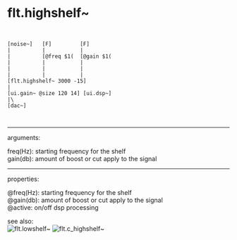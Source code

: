 # flt.highshelf~

```


[noise~]   [F]         [F]
|          |           |
|          [@freq $1(  [@gain $1(
|          |           |
|          |           |
|          |           |
[flt.highshelf~ 3000 -15]
|
[ui.gain~ @size 120 14] [ui.dsp~]
|\
[dac~]

            
```
---
arguments:

freq(Hz): starting
            frequency for the shelf<br>
gain(db): amount
            of boost or cut apply to the signal<br>

---
properties:

@freq(Hz): starting frequency for the shelf<br>
@gain(db): amount of boost or cut apply to the signal<br>
@active: on/off dsp
            processing<br>

see also:<br>
![flt.lowshelf~]("img/object_flt.lowshelf~.png")
![flt.c_highshelf~]("img/object_flt.c_highshelf~.png")
